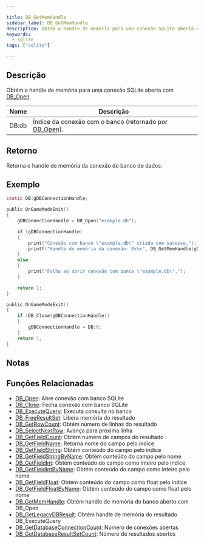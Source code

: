 ```yaml
---

title: DB_GetMemHandle
sidebar_label: DB_GetMemHandle
description: Obtém o handle de memória para uma conexão SQLite aberta com `DB_Open`.
keywords:
  - sqlite
tags: ["sqlite"]

---
```


## Descrição

Obtém o handle de memória para uma conexão SQLite aberta com [DB_Open](DB_Open).

| Nome   | Descrição                                                          |
| ------ | ------------------------------------------------------------------ |
| DB:db | Índice da conexão com o banco (retornado por [DB_Open](DB_Open)). |

## Retorno

Retorna o handle de memória da conexão do banco de dados.

## Exemplo

```c
static DB:gDBConnectionHandle;

public OnGameModeInit()
{
    gDBConnectionHandle = DB_Open("example.db");

    if (gDBConnectionHandle)
    {
        print("Conexão com banco \"example.db\" criada com sucesso.");
        printf("Handle de memória da conexão: 0x%x", DB_GetMemHandle(gDBConnectionHandle));
    }
    else
    {
        print("Falha ao abrir conexão com banco \"example.db\".");
    }

    return 1;
}

public OnGameModeExit()
{
    if (DB_Close(gDBConnectionHandle))
    {
        gDBConnectionHandle = DB:0;
    }
    return 1;
}
```

## Notas

## Funções Relacionadas

* [DB_Open](DB_Open): Abre conexão com banco SQLite
* [DB_Close](DB_Close): Fecha conexão com banco SQLite
* [DB_ExecuteQuery](DB_ExecuteQuery): Executa consulta no banco
* [DB_FreeResultSet](DB_FreeResultSet): Libera memória do resultado
* [DB_GetRowCount](DB_GetRowCount): Obtém número de linhas do resultado
* [DB_SelectNextRow](DB_SelectNextRow): Avança para próxima linha
* [DB_GetFieldCount](DB_GetFieldCount): Obtém número de campos do resultado
* [DB_GetFieldName](DB_GetFieldName): Retorna nome do campo pelo índice
* [DB_GetFieldString](DB_GetFieldString): Obtém conteúdo do campo pelo índice
* [DB_GetFieldStringByName](DB_GetFieldStringByName): Obtém conteúdo do campo pelo nome
* [DB_GetFieldInt](DB_GetFieldInt): Obtém conteúdo do campo como inteiro pelo índice
* [DB_GetFieldIntByName](DB_GetFieldIntByName): Obtém conteúdo do campo como inteiro pelo nome
* [DB_GetFieldFloat](DB_GetFieldFloat): Obtém conteúdo do campo como float pelo índice
* [DB_GetFieldFloatByName](DB_GetFieldFloatByName): Obtém conteúdo do campo como float pelo nome
* [DB_GetMemHandle](DB_GetMemHandle): Obtém handle de memória do banco aberto com DB_Open
* [DB_GetLegacyDBResult](DB_GetLegacyDBResult): Obtém handle de memória do resultado DB_ExecuteQuery
* [DB_GetDatabaseConnectionCount](DB_GetDatabaseConnectionCount): Número de conexões abertas
* [DB_GetDatabaseResultSetCount](DB_GetDatabaseResultSetCount): Número de resultados abertos
